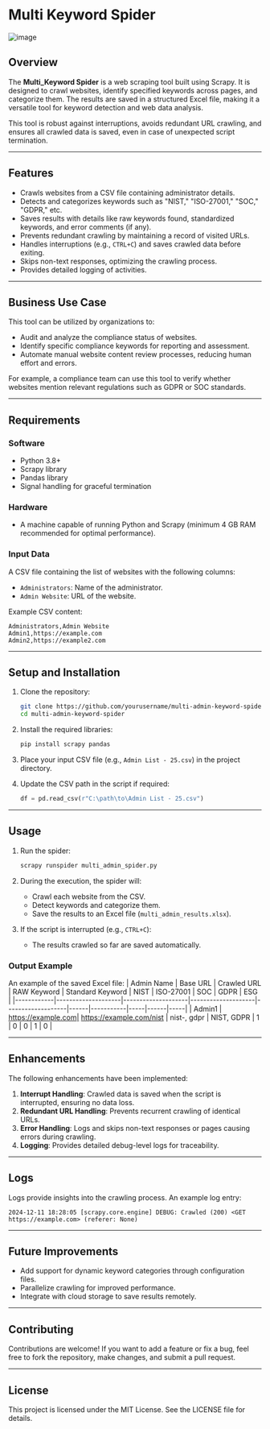 # Multi Keyword Spider 
 
![image](https://github.com/user-attachments/assets/85692117-bca5-46eb-8869-a62a6b95f023) 

## Overview  
The **Multi_Keyword Spider** is a web scraping tool built using Scrapy. It is designed to crawl websites, identify specified keywords across pages, and categorize them. The results are saved in a structured Excel file, making it a versatile tool for keyword detection and web data analysis.

This tool is robust against interruptions, avoids redundant URL crawling, and ensures all crawled data is saved, even in case of unexpected script termination.

---

## Features
- Crawls websites from a CSV file containing administrator details.
- Detects and categorizes keywords such as "NIST," "ISO-27001," "SOC," "GDPR," etc.
- Saves results with details like raw keywords found, standardized keywords, and error comments (if any).
- Prevents redundant crawling by maintaining a record of visited URLs.
- Handles interruptions (e.g., `CTRL+C`) and saves crawled data before exiting.
- Skips non-text responses, optimizing the crawling process.
- Provides detailed logging of activities.

---

## Business Use Case
This tool can be utilized by organizations to:
- Audit and analyze the compliance status of websites.
- Identify specific compliance keywords for reporting and assessment.
- Automate manual website content review processes, reducing human effort and errors.

For example, a compliance team can use this tool to verify whether websites mention relevant regulations such as GDPR or SOC standards.

---

## Requirements
### Software
- Python 3.8+
- Scrapy library
- Pandas library
- Signal handling for graceful termination

### Hardware
- A machine capable of running Python and Scrapy (minimum 4 GB RAM recommended for optimal performance).

### Input Data
A CSV file containing the list of websites with the following columns:
- `Administrators`: Name of the administrator.
- `Admin Website`: URL of the website.

Example CSV content:
```csv
Administrators,Admin Website
Admin1,https://example.com
Admin2,https://example2.com
```

---

## Setup and Installation
1. Clone the repository:
    ```bash
    git clone https://github.com/yourusername/multi-admin-keyword-spider.git
    cd multi-admin-keyword-spider
    ```

2. Install the required libraries:
    ```bash
    pip install scrapy pandas
    ```

3. Place your input CSV file (e.g., `Admin List - 25.csv`) in the project directory.

4. Update the CSV path in the script if required:
    ```python
    df = pd.read_csv(r"C:\path\to\Admin List - 25.csv")
    ```

---

## Usage
1. Run the spider:
    ```bash
    scrapy runspider multi_admin_spider.py
    ```

2. During the execution, the spider will:
   - Crawl each website from the CSV.
   - Detect keywords and categorize them.
   - Save the results to an Excel file (`multi_admin_results.xlsx`).

3. If the script is interrupted (e.g., `CTRL+C`):
   - The results crawled so far are saved automatically.

### Output Example
An example of the saved Excel file:
| Admin Name | Base URL           | Crawled URL        | RAW Keyword        | Standard Keyword  | NIST | ISO-27001 | SOC | GDPR | ESG |
|------------|--------------------|--------------------|--------------------|-------------------|------|-----------|-----|------|-----|
| Admin1     | https://example.com| https://example.com/nist | nist-, gdpr       | NIST, GDPR       | 1    | 0         | 0   | 1    | 0   |

---

## Enhancements
The following enhancements have been implemented:
1. **Interrupt Handling**: Crawled data is saved when the script is interrupted, ensuring no data loss.
2. **Redundant URL Handling**: Prevents recurrent crawling of identical URLs.
3. **Error Handling**: Logs and skips non-text responses or pages causing errors during crawling.
4. **Logging**: Provides detailed debug-level logs for traceability.

---

## Logs
Logs provide insights into the crawling process. An example log entry:
```
2024-12-11 18:28:05 [scrapy.core.engine] DEBUG: Crawled (200) <GET https://example.com> (referer: None)
```

---

## Future Improvements
- Add support for dynamic keyword categories through configuration files.
- Parallelize crawling for improved performance.
- Integrate with cloud storage to save results remotely.

---

## Contributing
Contributions are welcome! If you want to add a feature or fix a bug, feel free to fork the repository, make changes, and submit a pull request.

---

## License
This project is licensed under the MIT License. See the LICENSE file for details.

